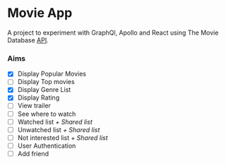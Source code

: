 # Movie App

A project to experiment with GraphQl, Apollo and React using The Movie Database [API](https://www.themoviedb.org/documentation/api).

### Aims

- [X] Display Popular Movies
- [ ] Display Top movies
- [X] Display Genre List
- [X] Display Rating
- [ ] View trailer
- [ ] See where to watch
- [ ] Watched list *+ Shared list*
- [ ] Unwatched list *+ Shared list*
- [ ] Not interested list *+ Shared list*
- [ ] User Authentication
- [ ] Add friend
